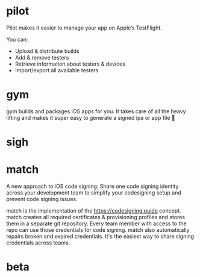 # pilot
Pilot makes it easier to manage your app on Apple’s TestFlight.

You can:
- Upload & distribute builds
- Add & remove testers
- Retrieve information about testers & devices
- Import/export all available testers

# gym

gym builds and packages iOS apps for you. It takes care of all the heavy lifting and makes it super easy to generate a signed ipa or app file 💪

# sigh


# match

A new approach to iOS code signing: Share one code signing identity across your
development team to simplify your codesigning setup and prevent code signing
issues.

match is the implementation of the https://codesigning.guide concept. match
creates all required certificates & provisioning profiles and stores them in a
separate git repository. Every team member with access to the repo can use those
credentials for code signing. match also automatically repairs broken and
expired credentials. It's the easiest way to share signing credentials across
teams.

# beta
